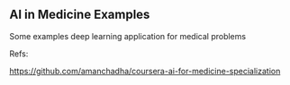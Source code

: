## AI in Medicine Examples
Some examples deep learning application for medical problems

Refs:

https://github.com/amanchadha/coursera-ai-for-medicine-specialization
